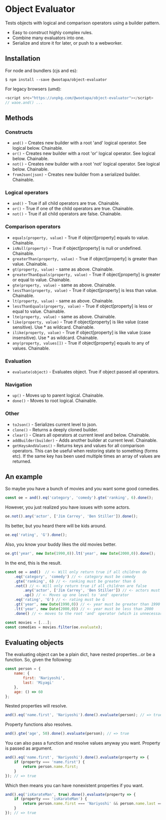 # Object Evaluator
Tests objects with logical and comparison operators using a builder pattern.

- Easy to construct highly complex rules.
- Combine many evaluators into one.
- Serialize and store it for later, or push to a webworker.

## Installation

For node and bundlers (cjs and es):
```shell
$ npm install --save @wootapa/object-evaluator
```

For legacy browsers (umd):
```javascript
<script src="https://unpkg.com/@wootapa/object-evaluator"></script>
// waoe.and() ...
```

## Methods

### Constructs
* `and()` - Creates new builder with a root 'and' logical operator. See logical below. Chainable.
* `or()` - Creates new builder with a root 'or' logical operator. See logical below. Chainable.
* `not()` - Creates new builder with a root 'not' logical operator. See logical below. Chainable.
* `fromJson(json)` - Creates new builder from a serialized builder. Chainable.

### Logical operators
* `and()` - True if all child operators are true. Chainable.
* `or()` - True if one of the child operators are true. Chainable.
* `not()` - True if all child operators are false. Chainable.

### Comparison operators
* `equals(property, value)` - True if object[property] equals to value. Chainable.
* `isNull(property)` - True if object[property] is null or undefined. Chainable.
* `greaterThan(property, value)` - True if object[property] is greater than value. Chainable.
* `gt(property, value)` - same as above. Chainable.
* `greaterThanEquals(property, value)` - True if object[property] is greater or equal to value. Chainable.
* `gte(property, value)` - same as above. Chainable.
* `lessThan(property, value)` - True if object[property] is less than value. Chainable.
* `lt(property, value)` - same as above. Chainable.
* `lessThanEquals(property, value)` - True if object[property] is less or equal to value. Chainable.
* `lte(property, value)` - same as above. Chainable.
* `like(property, value)` - True if object[property] is like value (case sensitive). Use * as wildcard. Chainable.
* `ilike(property, value)` - True if object[property] is like value (case insensitive). Use * as wildcard. Chainable.
* `any(property, values[])` - True if object[property] equals to any of values. Chainable.

### Evaluation
* `evaluate(object)` - Evaluates object. True if object passed all operators.

### Navigation
* `up()` - Moves up to parent logical. Chainable.
* `done()` - Moves to root logical. Chainable.

### Other
* `toJson()` - Serializes current level to json.
* `clone()` - Returns a deeply cloned builder.
* `clear()` - Clears all operators at current level and below. Chainable.
* `addBuilder(builder)` - Adds another builder at current level. Chainable.
* `getKeysAndValues()` - Returns keys and values for all comparison operators. This can be useful when restoring state to something (forms etc). If the same key has been used multiple times an array of values are returned.


## An example
So maybe you have a bunch of movies and you want some good comedies.
```javascript
const oe = and().eq('category', 'comedy').gte('ranking', 6).done();
```
However, you just realized you have issues with some actors.
```javascript
oe.not().any('actor', ['Jim Carrey', 'Ben Stiller']).done();
```
Its better, but you heard there will be kids around.
```javascript
oe.eq('rating', 'G').done();
```
Also, you know your buddy likes the old movies better.
```javascript
oe.gt('year', new Date(1990,0)).lt('year', new Date(2000,0)).done();
```

In the end, this is the result.
```javascript
const oe = and()  // <- Will only return true if all children do
    .eq('category', 'comedy') // <- category must be comedy
    .gte('ranking', 6) // <- ranking must be greater than 6
    .not() // <- Will only return true if all children are false
        .any('actor', ['Jim Carrey', 'Ben Stiller']) // <- actors must not be these
        .up() // <- Moves up one level to 'and' operator
    .eq('rating', 'G') // <- rating must be G
    .gt('year', new Date(1990,0)) // <- year must be greater than 1990
    .lt('year', new Date(2000,0)) // <- year must be less than 2000
    .done() // <- moves to the root 'and' operator (which is unnecessary here but good practise)

const movies = [...];
const comedies = movies.filter(oe.evaluate);
```

## Evaluating objects
The evaluating object can be a plain dict, have nested properties...or be a function.
So, given the following:
```javascript
const person = {
    name: {
        first: 'Nariyoshi',
        last: 'Miyagi'
    },
    age: () => 60
};
```
Nested properties will resolve.
```javascript
and().eq('name.first', 'Nariyoshi').done().evaluate(person); // => true
```

Property functions also resolves.
```javascript
and().gte('age', 50).done().evaluate(person); // => true
```

You can also pass a function and resolve values anyway you want. Property is passed as argument.
```javascript
and().eq('name.first', 'Nariyoshi').done().evaluate(property => {
    if (property === 'name.first') {
        return person.name.first;
    }
}); // => true
```
Which then means you can have nonexistent properties if you want.
```javascript
and().eq('isKarateMan', true).done().evaluate(property => {
    if (property === 'isKarateMan') {
        return person.name.first === 'Nariyoshi' && person.name.last === 'Miyagi';
    }
}); // => true
```